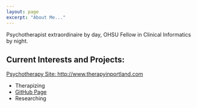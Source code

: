 ```yaml
---
layout: page
excerpt: "About Me..."
---
```


Psychotherapist extraordinaire by day, OHSU Fellow in Clinical Informatics by night. 

## Current Interests and Projects:

[Psychotherapy Site: ]()  http://www.therapyinportland.com
- Therapizing
- [GitHub Page](http://lily407.github.io)
- Researching
